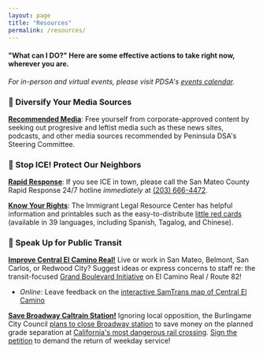```yaml
---
layout: page
title: "Resources"
permalink: /resources/
---
```


<h4>"What can I DO?" Here are some effective actions to take right now, wherever you are.</h4>

*For in-person and virtual events, please visit PDSA's [events calendar](https://peninsuladsa.org/calendar/).*

<h3>📰 Diversify Your Media Sources</h3>

[**Recommended Media**](https://peninsuladsa.org/recommended-media/): Free yourself from corporate-approved content by seeking out progresive and leftist media such as these news sites, podcasts, and other media sources recommended by Peninsula DSA's Steering Committee.

<h3>🧊 Stop ICE! Protect Our Neighbors</h3>

[**Rapid Response**](https://faithinactionba.org/rapid-response/): If you see ICE in town, please call the San Mateo County Rapid Response 24/7 hotline *immediately* at [(203) 666-4472](tel:2036664472).

[**Know Your Rights**](https://www.ilrc.org/community-resources/know-your-rights): The Immigrant Legal Resource Center has helpful information and printables such as the easy-to-distribute [little red cards](https://www.ilrc.org/red-cards-tarjetas-rojas) (available in 39 languages, including Spanish, Tagalog, and Chinese).

<h3>🚎 Speak Up for Public Transit</h3>

[**Improve Central El Camino Real!**](https://www.samtrans.com/planning-projects/CentralElCamino) Live or work in San Mateo, Belmont, San Carlos, or Redwood City? Suggest ideas or express concerns to staff re: the transit-focused [Grand Boulevard Initiative](https://www.samtrans.com/projects/gbi) on El Camino Real / Route 82!

* *Online*: Leave feedback on the [interactive SamTrans map of Central El Camino](https://fp.mysocialpinpoint.com/central-el-camino-plan)

[**Save Broadway Caltrain Station!**](https://chng.it/KgZ4bydkjV) Ignoring local opposition, the Burlingame City Council [plans to close Broadway station]((https://www.smdailyjournal.com/news/local/burlingame-merchants-push-for-caltrain-station/article_409bb915-f6bd-4e68-8e36-6b21c7b6dc20.html)) to save money on the planned grade separation at [California's most dangerous rail crossing](https://abc7news.com/post/burlingame-railroad-crossing-called-dangerous-ca-now-leaders/14883384/). [Sign the petition](https://chng.it/KgZ4bydkjV) to demand the return of weekday service!

